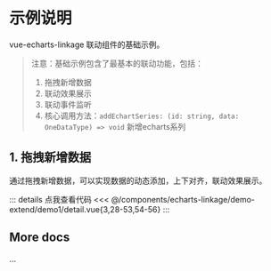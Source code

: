 <script setup>
import LinkageDemo1 from '@/components/echarts-linkage/demo-base/demo1/index.vue';
// import LinkageDemo1 from '../../components/echarts-linkage/demo-base/demo1/index.vue';
</script>

# 示例说明

vue-echarts-linkage 联动组件的基础示例。

> 注意：基础示例包含了最基本的联动功能，包括：
> 1. 拖拽新增数据
> 2. 联动效果展示
> 3. 联动事件监听
> 4. 核心调用方法：`addEchartSeries: (id: string, data: OneDataType) => void` 新增echarts系列

## 1. 拖拽新增数据

通过拖拽新增数据，可以实现数据的动态添加，上下对齐，联动效果展示。

<LinkageDemo1 />

<!-- <details>
<summary>点击查看代码</summary>

<<< ../components/echarts-linkage/demo1/detail.vue

</details> -->

::: details 点我查看代码
<<< @/components/echarts-linkage/demo-extend/demo1/detail.vue{3,28-53,54-56}
:::


## More docs

...
